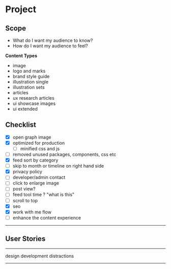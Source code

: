 # Project

## Scope

- What do I want my audience to know?
- How do I want my audience to feel?

**Content Types**

- image
- logo and marks
- brand style guide
- illustration single
- illustration sets
- articles
- ux research articles
- ui showcase images
- ui extended

## Checklist

- [x] open graph image
- [x] optimized for production
  - [ ] minified css and js
- [ ] removed unused packages, components, css etc
- [x] feed sort by category
- [ ] skip to month or timeline on right hand side
- [x] privacy policy
- [ ] developer/admin contact
- [ ] click to enlarge image
- [ ] post view?
- [ ] feed tool time ? "what is this"
- [ ] scroll to top
- [x] seo
- [x] work with me flow
- [ ] enhance the content experience

---

## User Stories

---

design
development
distractions

---
